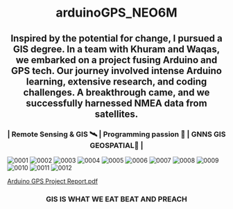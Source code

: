 
<h1 align="center">
arduinoGPS_NEO6M
</h1>
<h2 align="center">
Inspired by the potential for change, I pursued a GIS degree. In a team with Khuram and Waqas, we embarked on a project fusing Arduino and GPS tech. Our journey involved intense Arduino learning, extensive research, and coding challenges. A breakthrough came, and we successfully harnessed NMEA data from satellites.
</h2>
<h3 align="center">
| Remote Sensing & GIS 🛰️ | Programming passion 🌊 | GNNS GIS GEOSPATIAL🌆 |
</h3>




![0001](https://github.com/mhwahla/arduinoGPS_NEO6M/assets/51794945/256963a2-7f3e-4c55-b7e3-b6aff99239b5)
![0002](https://github.com/mhwahla/arduinoGPS_NEO6M/assets/51794945/a89c4f6b-a1de-4fe6-844e-82d4207fe091)
![0003](https://github.com/mhwahla/arduinoGPS_NEO6M/assets/51794945/f076b029-d3c9-4d35-a828-8dee1a370957)
![0004](https://github.com/mhwahla/arduinoGPS_NEO6M/assets/51794945/abfe2690-b740-4e2a-84ae-c0ae5f28bc25)
![0005](https://github.com/mhwahla/arduinoGPS_NEO6M/assets/51794945/ee5d899c-bb78-4afd-b2a7-ce350bdf15a3)
![0006](https://github.com/mhwahla/arduinoGPS_NEO6M/assets/51794945/1d248c0a-96da-4112-9d19-765160124b68)
![0007](https://github.com/mhwahla/arduinoGPS_NEO6M/assets/51794945/ab0e09e6-463b-4bed-acfe-4c03c63dfaae)
![0008](https://github.com/mhwahla/arduinoGPS_NEO6M/assets/51794945/7a76c6b4-280b-4491-93dd-67b727e43246)
![0009](https://github.com/mhwahla/arduinoGPS_NEO6M/assets/51794945/0df2fb48-eef2-4571-ae2a-44efe6d8d18e)
![0010](https://github.com/mhwahla/arduinoGPS_NEO6M/assets/51794945/37b4e377-fbf6-48ca-9702-8cb1ed4439cf)
![0011](https://github.com/mhwahla/arduinoGPS_NEO6M/assets/51794945/1c4f44f7-ff41-40ac-a8c2-5d04d198c6fb)
![0012](https://github.com/mhwahla/arduinoGPS_NEO6M/assets/51794945/576c8a52-bb09-49ea-9c75-9fe015483308)



[Arduino GPS Project Report.pdf](https://github.com/mhwahla/arduinoGPS_NEO6M/files/12817302/Arduino.GPS.Project.Report.pdf)


<h3 align="center">
GIS IS WHAT WE EAT BEAT AND PREACH
</h3>

